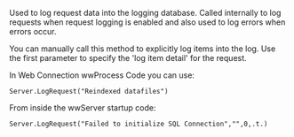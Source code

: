 ﻿Used to log request data into the logging database. Called internally to log requests when request logging is enabled and also used to log errors when errors occur.

You can manually call this method to explicitly log items into the log. Use the first parameter to specify the 'log item detail' for the request.

In Web Connection wwProcess Code you can use:

```foxpro
Server.LogRequest("Reindexed datafiles")
```

From inside the wwServer startup code:

```foxpro
Server.LogRequest("Failed to initialize SQL Connection","",0,.t.)
```